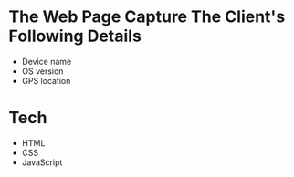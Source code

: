 # The Web Page Capture The Client's Following Details 
- Device name 
- OS version 
- GPS location

# Tech
- HTML
- CSS
- JavaScript

